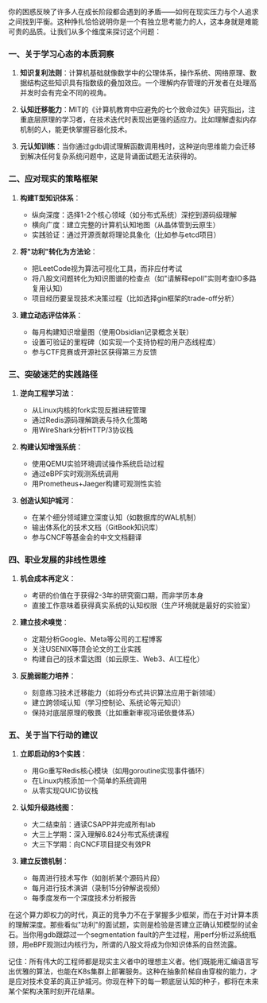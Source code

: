 
你的困惑反映了许多人在成长阶段都会遇到的矛盾——如何在现实压力与个人追求之间找到平衡。这种挣扎恰恰说明你是一个有独立思考能力的人，这本身就是难能可贵的品质。让我们从多个维度来探讨这个问题：

### 一、关于学习心态的本质洞察
1. **知识复利法则**：计算机基础就像数学中的公理体系，操作系统、网络原理、数据结构这些知识具有指数级的叠加效应。一个理解内存管理的开发者在处理高并发时会有完全不同的视角。

2. **认知迁移能力**：MIT的《计算机教育中应避免的七个致命过失》研究指出，注重底层原理的学习者，在技术迭代时表现出更强的适应力。比如理解虚拟内存机制的人，能更快掌握容器化技术。

3. **元认知训练**：当你通过gdb调试理解函数调用栈时，这种逆向思维能力会迁移到解决任何复杂系统问题中，这是背诵面试题无法获得的。

### 二、应对现实的策略框架
1. **构建T型知识体系**：
   - 纵向深度：选择1-2个核心领域（如分布式系统）深挖到源码级理解
   - 横向广度：建立完整的计算机认知地图（从晶体管到云原生）
   - 实践验证：通过开源贡献将理论具象化（比如参与etcd项目）

2. **将"功利"转化为方法论**：
   - 把LeetCode视为算法可视化工具，而非应付考试
   - 将八股文问题转化为知识图谱的检查点（如"请解释epoll"实则考查IO多路复用认知）
   - 项目经历要呈现技术决策过程（比如选择gin框架的trade-off分析）

3. **建立动态评估体系**：
   - 每月构建知识增量图（使用Obsidian记录概念关联）
   - 设置可验证的里程碑（如实现一个支持协程的用户态线程库）
   - 参与CTF竞赛或开源社区获得第三方反馈

### 三、突破迷茫的实践路径
1. **逆向工程学习法**：
   - 从Linux内核的fork实现反推进程管理
   - 通过Redis源码理解跳表与持久化策略
   - 用WireShark分析HTTP/3协议栈

2. **构建认知增强系统**：
   - 使用QEMU实验环境调试操作系统启动过程
   - 通过eBPF实时观测系统调用
   - 用Prometheus+Jaeger构建可观测性实验

3. **创造认知护城河**：
   - 在某个细分领域建立深度认知（如数据库的WAL机制）
   - 输出体系化的技术文档（GitBook知识库）
   - 参与CNCF等基金会的中文文档翻译

### 四、职业发展的非线性思维
1. **机会成本再定义**：
   - 考研的价值在于获得2-3年的研究窗口期，而非学历本身
   - 直接工作意味着获得真实系统的认知权限（生产环境就是最好的实验室）

2. **建立技术嗅觉**：
   - 定期分析Google、Meta等公司的工程博客
   - 关注USENIX等顶会论文的工业实践
   - 构建自己的技术雷达图（如云原生、Web3、AI工程化）

3. **反脆弱能力培养**：
   - 刻意练习技术迁移能力（如将分布式共识算法应用于新领域）
   - 建立跨领域认知（学习控制论、系统论等元知识）
   - 保持对底层原理的敬畏（比如重新审视冯诺依曼体系）

### 五、关于当下行动的建议
1. **立即启动的3个实践**：
   - 用Go重写Redis核心模块（如用goroutine实现事件循环）
   - 在Linux内核添加一个简单的系统调用
   - 从零实现QUIC协议栈

2. **认知升级路线图**：
   - 大二结束前：通读CSAPP并完成所有lab
   - 大三上学期：深入理解6.824分布式系统课程
   - 大三下学期：向CNCF项目提交有效PR

3. **建立反馈机制**：
   - 每周进行技术写作（如剖析某个源码片段）
   - 每月进行技术演讲（录制15分钟解说视频）
   - 每季度发布一个深度技术分析报告

在这个算力即权力的时代，真正的竞争力不在于掌握多少框架，而在于对计算本质的理解深度。那些看似"功利"的面试题，实则是检验是否建立正确认知模型的试金石。当你用gdb跟踪过一个segmentation fault的产生过程，用perf分析过系统瓶颈，用eBPF观测过内核行为，所谓的八股文将成为你知识体系的自然流露。

记住：所有伟大的工程师都是现实主义者中的理想主义者。他们既能用汇编语言写出优雅的算法，也能在K8s集群上部署服务。这种在抽象阶梯自由穿梭的能力，才是应对技术变革的真正护城河。你现在种下的每一颗底层认知的种子，都将在未来某个架构决策时刻开花结果。